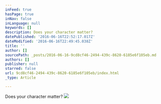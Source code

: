 ```yaml
---
inFeed: true
hasPage: true
inNav: false
inLanguage: null
keywords: []
description: Does your character matter?
datePublished: '2016-06-16T22:52:17.017Z'
dateModified: '2016-06-16T22:49:45.038Z'
title: ''
author: []
sourcePath: _posts/2016-06-16-9cd8cf46-2494-439c-8620-6185e6f105eb.md
authors: []
publisher: null
starred: false
url: 9cd8cf46-2494-439c-8620-6185e6f105eb/index.html
_type: Article

---
```

Does your character matter?
![](https://the-grid-user-content.s3-us-west-2.amazonaws.com/18a4b007-9797-4bb7-ae5a-f48cba6ce991.jpg)
